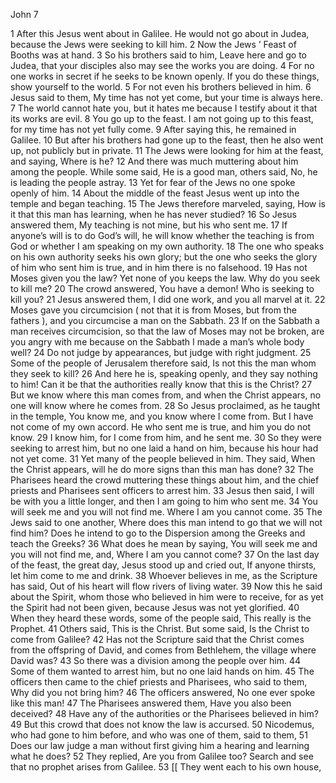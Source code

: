 John 7

1	After this Jesus went about in Galilee. He would not go about in Judea, because the Jews were seeking to kill him.
2	Now the Jews ’ Feast of Booths was at hand.
3	So his brothers said to him, Leave here and go to Judea, that your disciples also may see the works you are doing.
4	For no one works in secret if he seeks to be known openly. If you do these things, show yourself to the world.
5	For not even his brothers believed in him.
6	Jesus said to them, My time has not yet come, but your time is always here.
7	The world cannot hate you, but it hates me because I testify about it that its works are evil.
8	You go up to the feast. I am not going up to this feast, for my time has not yet fully come.
9	After saying this, he remained in Galilee.
10	But after his brothers had gone up to the feast, then he also went up, not publicly but in private.
11	The Jews were looking for him at the feast, and saying, Where is he?
12	And there was much muttering about him among the people. While some said, He is a good man, others said, No, he is leading the people astray.
13	Yet for fear of the Jews no one spoke openly of him.
14	About the middle of the feast Jesus went up into the temple and began teaching.
15	The Jews therefore marveled, saying, How is it that this man has learning, when he has never studied?
16	So Jesus answered them, My teaching is not mine, but his who sent me.
17	If anyone’s will is to do God’s will, he will know whether the teaching is from God or whether I am speaking on my own authority.
18	The one who speaks on his own authority seeks his own glory; but the one who seeks the glory of him who sent him is true, and in him there is no falsehood.
19	Has not Moses given you the law? Yet none of you keeps the law. Why do you seek to kill me?
20	The crowd answered, You have a demon! Who is seeking to kill you?
21	Jesus answered them, I did one work, and you all marvel at it.
22	Moses gave you circumcision ( not that it is from Moses, but from the fathers ), and you circumcise a man on the Sabbath.
23	If on the Sabbath a man receives circumcision, so that the law of Moses may not be broken, are you angry with me because on the Sabbath I made a man’s whole body well?
24	Do not judge by appearances, but judge with right judgment.
25	Some of the people of Jerusalem therefore said, Is not this the man whom they seek to kill?
26	And here he is, speaking openly, and they say nothing to him! Can it be that the authorities really know that this is the Christ?
27	But we know where this man comes from, and when the Christ appears, no one will know where he comes from.
28	So Jesus proclaimed, as he taught in the temple, You know me, and you know where I come from. But I have not come of my own accord. He who sent me is true, and him you do not know.
29	I know him, for I come from him, and he sent me.
30	So they were seeking to arrest him, but no one laid a hand on him, because his hour had not yet come.
31	Yet many of the people believed in him. They said, When the Christ appears, will he do more signs than this man has done?
32	The Pharisees heard the crowd muttering these things about him, and the chief priests and Pharisees sent officers to arrest him.
33	Jesus then said, I will be with you a little longer, and then I am going to him who sent me.
34	You will seek me and you will not find me. Where I am you cannot come.
35	The Jews said to one another, Where does this man intend to go that we will not find him? Does he intend to go to the Dispersion among the Greeks and teach the Greeks?
36	What does he mean by saying, You will seek me and you will not find me, and, Where I am you cannot come?
37	On the last day of the feast, the great day, Jesus stood up and cried out, If anyone thirsts, let him come to me and drink.
38	Whoever believes in me, as the Scripture has said, Out of his heart will flow rivers of living water.
39	Now this he said about the Spirit, whom those who believed in him were to receive, for as yet the Spirit had not been given, because Jesus was not yet glorified.
40	When they heard these words, some of the people said, This really is the Prophet.
41	Others said, This is the Christ. But some said, Is the Christ to come from Galilee?
42	Has not the Scripture said that the Christ comes from the offspring of David, and comes from Bethlehem, the village where David was?
43	So there was a division among the people over him.
44	Some of them wanted to arrest him, but no one laid hands on him.
45	The officers then came to the chief priests and Pharisees, who said to them, Why did you not bring him?
46	The officers answered, No one ever spoke like this man!
47	The Pharisees answered them, Have you also been deceived?
48	Have any of the authorities or the Pharisees believed in him?
49	But this crowd that does not know the law is accursed.
50	Nicodemus, who had gone to him before, and who was one of them, said to them,
51	Does our law judge a man without first giving him a hearing and learning what he does?
52	They replied, Are you from Galilee too? Search and see that no prophet arises from Galilee.
53	[[ They went each to his own house,

